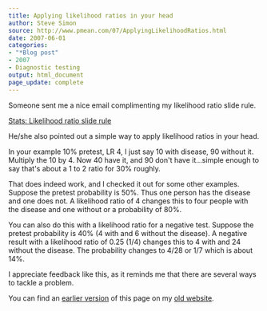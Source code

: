 ```yaml
---
title: Applying likelihood ratios in your head
author: Steve Simon
source: http://www.pmean.com/07/ApplyingLikelihoodRatios.html
date: 2007-06-01
categories:
- "*Blog post"
- 2007
- Diagnostic testing
output: html_document
page_update: complete
---
```

Someone sent me a nice email complimenting my likelihood ratio slide rule.

[Stats: Likelihood ratio slide rule][sim3]

He/she also pointed out a simple way to apply likelihood ratios in your head.

In your example 10% pretest, LR 4, I just say 10 with disease, 90 without it. Multiply the 10 by 4. Now 40 have it, and 90 don't have it...simple enough to say that's about a 1 to 2 ratio for 30% roughly.

That does indeed work, and I checked it out for some other examples. Suppose the pretest probability is 50%. Thus one person has the disease and one does not. A likelihood ratio of 4 changes this to four people with the disease and one without or a probability of 80%.

You can also do this with a likelihood ratio for a negative test. Suppose the pretest probability is 40% (4 with and 6 without the disease). A negative result with a likelihood ratio of 0.25 (1/4) changes this to 4 with and 24 without the disease. The probability changes to 4/28 or 1/7 which is about 14%.

I appreciate feedback like this, as it reminds me that there are several ways to tackle a problem.

You can find an [earlier version][sim1] of this page on my [old website][sim2].

[sim1]: http://www.pmean.com/07/ApplyingLikelihodRatios.html
[sim2]: http://www.pmean.com

[sim3]: http://www.pmean.com/08/sliderule.html
